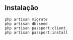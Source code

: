 # 



## Instalação






```
php artisan migrate
php artisan db:seed
php artisan passport:client
php artisan passport:install
```